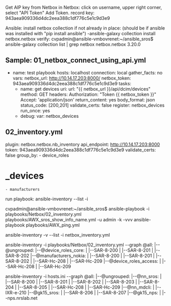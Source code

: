 
Get AIP key from Netbox
    in Netbox:
    click on username, upper right corner, select "API Token"
    Add Token.
    record key: 943aea909336d4dc2eea388c1df776c5e1c9d3e9

Ansible:
    install netbox collection if not already in place: (should be if ansible was installed with "pip install ansible")
    -ansible-galaxy collection install netbox.netbox
    verify:
    cvpadmin@ansible-vmbovrenet:~/ansible_sros$ ansible-galaxy collection list | grep netbox
    netbox.netbox                            3.20.0 

Sample:
01_netbox_connect_using_api.yml
---
  - name: test playbook
    hosts: localhost
    connection: local
    gather_facts: no
    vars:
      netbox_url: http://10.14.17.203:8000/
      netbox_token: 943aea909336d4dc2eea388c1df776c5e1c9d3e9
    tasks:
      - name: get devices
        uri:
          url: "{{ netbox_url }}/api/dcim/devices"
          method: GET
          headers:
            Authorization: "Token {{ netbox_token }}"
            Accept: 'application/json'
          return_content: yes
          body_format: json
          status_code: [200,201]
          validate_certs: false
        register: netbox_devices
        run_once: yes
      - debug:
          var: netbox_devices

02_inventory.yml
--- 
  plugin: netbox.netbox.nb_inventory
  api_endpoint:  http://10.14.17.203:8000
  token: 943aea909336d4dc2eea388c1df776c5e1c9d3e9
  validate_certs: false
  group_by:
    - device_roles
  #  _devices
    - manufacturers

  run playbook:
  ansible-inventory --list -i 


cvpadmin@ansible-vmbovrenet:~/ansible_sros$ 
ansible-playbook -i playbooks/Netbox/02_inventory.yml playbooks/AWX_sros_show_info_name.yml -u admin -k  -vvv
ansible-playbook playbooks/AWX_ping.yml

ansible-inventory -v --list -i netbox_inventory.yml

ansible-inventory -i playbooks/Netbox/02_inventory.yml --graph
@all:
  |--@ungrouped:
  |--@device_roles_core:
  |  |--SAR-8-200
  |  |--SAR-8-201
  |  |--SAR-8-202
  |--@manufacturers_nokia:
  |  |--SAR-8-200
  |  |--SAR-8-201
  |  |--SAR-8-202
  |  |--SAR-Hc-208
  |  |--SAR-Hc-209
  |--@device_roles_access:
  |  |--SAR-Hc-208
  |  |--SAR-Hc-209

  ansible-inventory -i hosts.ini --graph
@all:
  |--@ungrouped:
  |--@nn_sros:
  |  |--SAR-8-200
  |  |--SAR-8-201
  |  |--SAR-8-202
  |  |--SAR-8-203
  |  |--SAR-8-204
  |  |--SAR-8-205
  |  |--SAR-Hc-208
  |  |--SAR-Hc-209
  |--@nn_mdcli:
  |  |--IXR-e-210
  |--@gk15_sros:
  |  |--SAR-8-206
  |  |--SAR-8-207
  |--@gk15_nps:
  |  |--nps.nrslab.net